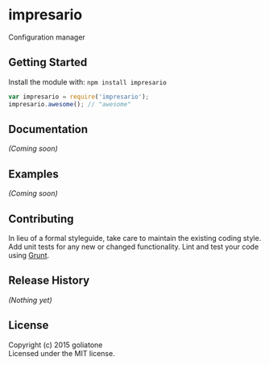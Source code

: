 # impresario

Configuration manager

## Getting Started
Install the module with: `npm install impresario`

```javascript
var impresario = require('impresario');
impresario.awesome(); // "awesome"
```

## Documentation
_(Coming soon)_

## Examples
_(Coming soon)_

## Contributing
In lieu of a formal styleguide, take care to maintain the existing coding style. Add unit tests for any new or changed functionality. Lint and test your code using [Grunt](http://gruntjs.com/).

## Release History
_(Nothing yet)_

## License
Copyright (c) 2015 goliatone  
Licensed under the MIT license.
